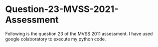 # Question-23-MVSS-2021-Assessment
Following is the question 23 of the MVSS 2011 assessment. I have used google colaboratory to execute my python code.
